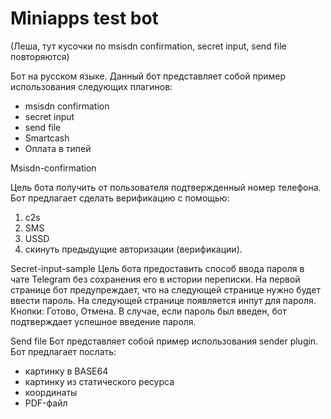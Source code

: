 # Miniapps test bot

(Леша, тут кусочки по msisdn confirmation, secret input, send file повторяются)

Бот на русском языке. Данный бот представляет собой пример использования следующих плагинов: 

- msisdn confirmation
- secret input
- send file
- Smartcash
- Оплата в типей

Msisdn-confirmation

Цель бота получить от пользователя подтвержденный номер телефона.
Бот предлагает сделать верификацию с помощью:
1) c2s
2) SMS
3) USSD
4) скинуть предыдущие авторизации (верификации).

Secret-input-sample
Цель бота предоставить способ ввода пароля в чате Telegram без сохранения его в истории переписки.
На первой странице бот предупреждает, что на следующей странице нужно будет ввести пароль. 
На следующей странице появляется инпут для пароля. Кнопки: Готово, Отмена.
В случае, если пароль был введен, бот подтверждает успешное введение пароля.

Send file
Бот представляет собой пример использования sender plugin.
Бот предлагает послать:
- картинку в BASE64
- картинку из статического ресурса
- координаты
- PDF-файл 
